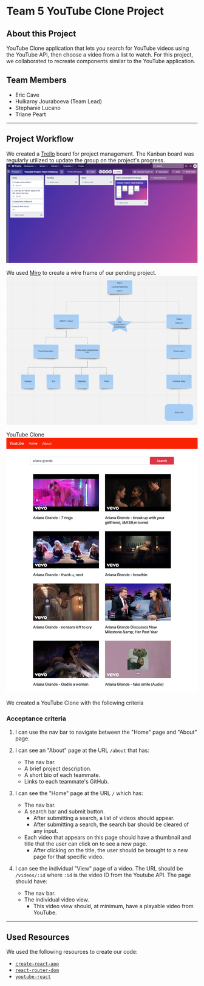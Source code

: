 # Team 5 YouTube Clone Project

## About this Project

YouTube Clone application that lets you search for YouTube videos using the YouTube API, then choose a video from a list to watch. For this project, we collaborated to recreate components similar to the YouTube application.

## Team Members

- Eric Cave
- Hulkaroy Jouraboeva (Team Lead)
- Stephanie Lucano
- Triane Peart

<hr/>

## Project Workflow
We created a [Trello](https://trello.com/b/yNG0Heo0) board for project management. The Kanban board was regularly utilized to update the group on the project's progress.
![trello board](./assets/Trello.png)

We used [Miro](https://miro.com/app/board/uXjVOd8J-Tk=/) to create a wire frame of our pending project.
![Miro](./assets/Miro.png)

YouTube Clone
![YouTube Clone](assets/home-2.png)

We created a YouTube Clone with the following criteria 

### Acceptance criteria

1. I can use the nav bar to navigate between the "Home" page and "About" page.
1. I can see an "About" page at the URL `/about` that has:

   - The nav bar.
   - A brief project description.
   - A short bio of each teammate.
   - Links to each teammate's GitHub.

1. I can see the "Home" page at the URL `/` which has:

   - The nav bar.
   - A search bar and submit button.
     - After submitting a search, a list of videos should appear.
     - After submitting a search, the search bar should be cleared of any input.
   - Each video that appears on this page should have a thumbnail and title that the user can click on to see a new page.
     - After clicking on the title, the user should be brought to a new page for that specific video.

1. I can see the individual "View" page of a video. The URL should be `/videos/:id` where `:id` is the video ID from the Youtube API. The page should have:
   - The nav bar.
   - The individual video view.
     - This video view should, at minimum, have a playable video from YouTube.
<hr/>

## Used Resources

We used the following resources to create our code:

- [`create-react-app`](https://www.npmjs.com/package/create-react-app)
- [`react-router-dom`](https://www.npmjs.com/package/react-router-dom)
- [`youtube-react`](https://www.npmjs.com/package/youtube-react)
